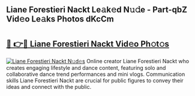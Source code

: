 ## Liane Forestieri Nackt Le𝚊k𝚎d N𝚞𝚍e - Part-qbZ Vid𝚎o Le𝚊ks Photos dKcCm

# <h2><a href="http://fb44os.evod.top/?m=Liane+Forestieri+Nackt">🔗 👉🔴 Liane Forestieri Nackt Vid𝚎o Ph𝚘t𝚘s</a></h2>

[![Liane Forestieri Nackt N𝚞d𝚎s](https://i.imgur.com/8V9OHl7.gif)](http://fb44os.evod.top/?m=Liane+Forestieri+Nackt)
Online creator Liane Forestieri Nackt who creates engaging lifestyle and dance content, featuring solo and collaborative dance trend performances and mini vlogs. Communication skills Liane Forestieri Nackt are crucial for public figures to convey their ideas and connect with the public. 
